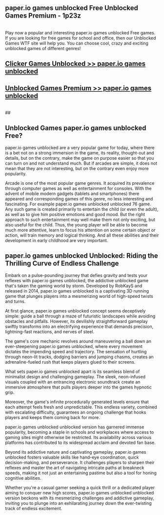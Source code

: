 ## paper.io games unblocked Free Unblocked Games Premium - 1p23z <br>
<br>
Play now a popular and interesting paper.io games unblocked Free games. If you are looking for free games for school and office, then our Unblocked Games WTF site will help you. You can choose cool, crazy and exciting unblocked games of different genres!


##  [Clicker Games Unblocked >> paper.io games unblocked](http://freeplayer.one?title=paper.io_games_unblocked&ref=04)

##  [Unblocked Games Premium >> paper.io games unblocked](http://freeplayer.one?title=paper.io_games_unblocked&ref=04)
  <br>
  ##



## Unblocked Games paper.io games unblocked Free?

paper.io games unblocked are a very popular game for today, where there is a bet not on a strong immersion in the game, its reality, thought-out and details, but on the contrary, make the game on purpose easier so that you can turn on and not understand much. But if arcades are simple, it does not mean that they are not interesting, but on the contrary even enjoy more popularity.

Arcade is one of the most popular game genres. It acquired its prevalence through computer games as well as entertainment for consoles. With the advent of mobile modern gadgets (tablets and smartphones) there appeared and corresponding games of this genre, no less interesting and fascinating. For example paper.io games unblocked unblocked 76 game. Any such game is created primarily to entertain the child (or even the adult), as well as to give him positive emotions and good mood. But the right approach to such entertainment may well make them not only exciting, but also useful for the child. Thus, the young player will be able to become much more attentive, learn to focus his attention on some certain object or action, will train memory and logical thinking. And all these abilities and their development in early childhood are very important.

##  paper.io games unblocked Unblocked: Riding the Thrilling Curve of Endless Challenge

Embark on a pulse-pounding journey that defies gravity and tests your reflexes with paper.io games unblocked, the addictive unblocked game that's taken the gaming world by storm. Developed by RobKayS and released in 2014, paper.io games unblocked is a captivating 3D running game that plunges players into a mesmerizing world of high-speed twists and turns.

At first glance, paper.io games unblocked concept seems deceptively simple: guide a ball through a maze of futuristic landscapes while avoiding obstacles and pitfalls. However, its devilishly straightforward gameplay swiftly transforms into an electrifying experience that demands precision, lightning-fast reactions, and nerves of steel.

The game's core mechanic revolves around maneuvering a ball down an ever-steepening paper.io games unblocked, where every movement dictates the impending speed and trajectory. The sensation of hurtling through neon-lit tracks, dodging barriers and jumping chasms, creates an adrenaline-fueled rush that keeps players glued to their screens.

What sets paper.io games unblocked apart is its seamless blend of minimalist design and challenging gameplay. The sleek, neon-infused visuals coupled with an entrancing electronic soundtrack create an immersive atmosphere that pulls players deeper into the games hypnotic grip.

Moreover, the game's infinite procedurally generated levels ensure that each attempt feels fresh and unpredictable. This endless variety, combined with escalating difficulty, guarantees an ongoing challenge that hooks players and keeps them coming back for more.

paper.io games unblocked unblocked version has garnered immense popularity, becoming a staple in schools and workplaces where access to gaming sites might otherwise be restricted. Its availability across various platforms has contributed to its widespread acclaim and devoted fan base.

Beyond its addictive nature and captivating gameplay, paper.io games unblocked fosters valuable skills like hand-eye coordination, quick decision-making, and perseverance. It challenges players to sharpen their reflexes and master the art of navigating intricate paths at breakneck speeds, making it not just an entertaining pastime but also a tool for honing cognitive abilities.

Whether you're a casual gamer seeking a quick thrill or a dedicated player aiming to conquer new high scores, paper.io games unblocked unblocked version beckons with its mesmerizing challenges and addictive gameplay, inviting you to plunge into an exhilarating journey down the ever-twisting track of endless excitement.